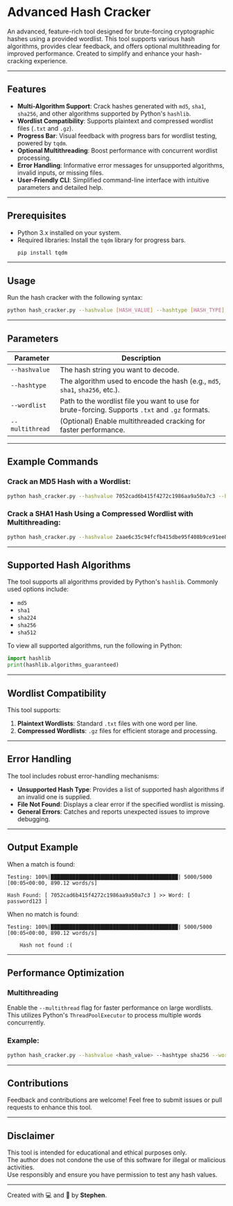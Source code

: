 # Advanced Hash Cracker

An advanced, feature-rich tool designed for brute-forcing cryptographic hashes using a provided wordlist. This tool supports various hash algorithms, provides clear feedback, and offers optional multithreading for improved performance. Created to simplify and enhance your hash-cracking experience.

---

## **Features**
- **Multi-Algorithm Support**: Crack hashes generated with `md5`, `sha1`, `sha256`, and other algorithms supported by Python's `hashlib`.
- **Wordlist Compatibility**: Supports plaintext and compressed wordlist files (`.txt` and `.gz`).
- **Progress Bar**: Visual feedback with progress bars for wordlist testing, powered by `tqdm`.
- **Optional Multithreading**: Boost performance with concurrent wordlist processing.
- **Error Handling**: Informative error messages for unsupported algorithms, invalid inputs, or missing files.
- **User-Friendly CLI**: Simplified command-line interface with intuitive parameters and detailed help.

---

## **Prerequisites**

- Python 3.x installed on your system.
- Required libraries: Install the `tqdm` library for progress bars.
  ```bash
  pip install tqdm
  ```

---

## **Usage**

Run the hash cracker with the following syntax:

```bash
python hash_cracker.py --hashvalue [HASH_VALUE] --hashtype [HASH_TYPE] --wordlist [PATH_TO_WORDLIST] [--multithread]
```

---

## **Parameters**

| Parameter      | Description                                                                                     |
|----------------|-------------------------------------------------------------------------------------------------|
| `--hashvalue`  | The hash string you want to decode.                                                             |
| `--hashtype`   | The algorithm used to encode the hash (e.g., `md5`, `sha1`, `sha256`, etc.).                    |
| `--wordlist`   | Path to the wordlist file you want to use for brute-forcing. Supports `.txt` and `.gz` formats. |
| `--multithread`| (Optional) Enable multithreaded cracking for faster performance.                                |

---

## **Example Commands**

### Crack an MD5 Hash with a Wordlist:
```bash
python hash_cracker.py --hashvalue 7052cad6b415f4272c1986aa9a50a7c3 --hashtype md5 --wordlist words.txt
```

### Crack a SHA1 Hash Using a Compressed Wordlist with Multithreading:
```bash
python hash_cracker.py --hashvalue 2aae6c35c94fcfb415dbe95f408b9ce91ee846ed --hashtype sha1 --wordlist words.gz --multithread
```

---

## **Supported Hash Algorithms**

The tool supports all algorithms provided by Python's `hashlib`. Commonly used options include:
- `md5`
- `sha1`
- `sha224`
- `sha256`
- `sha512`

To view all supported algorithms, run the following in Python:
```python
import hashlib
print(hashlib.algorithms_guaranteed)
```

---

## **Wordlist Compatibility**

This tool supports:
1. **Plaintext Wordlists**: Standard `.txt` files with one word per line.
2. **Compressed Wordlists**: `.gz` files for efficient storage and processing.

---

## **Error Handling**

The tool includes robust error-handling mechanisms:
- **Unsupported Hash Type**: Provides a list of supported hash algorithms if an invalid one is supplied.
- **File Not Found**: Displays a clear error if the specified wordlist is missing.
- **General Errors**: Catches and reports unexpected issues to improve debugging.

---

## **Output Example**

When a match is found:
```text
Testing: 100%|█████████████████████████████████████████| 5000/5000 [00:05<00:00, 890.12 words/s]

Hash Found: [ 7052cad6b415f4272c1986aa9a50a7c3 ] >> Word: [ password123 ]
```

When no match is found:
```text
Testing: 100%|█████████████████████████████████████████| 5000/5000 [00:05<00:00, 890.12 words/s]

	Hash not found :(
```

---

## **Performance Optimization**

### Multithreading
Enable the `--multithread` flag for faster performance on large wordlists. This utilizes Python's `ThreadPoolExecutor` to process multiple words concurrently.

### Example:
```bash
python hash_cracker.py --hashvalue <hash_value> --hashtype sha256 --wordlist large_words.txt --multithread
```

---

## **Contributions**

Feedback and contributions are welcome! Feel free to submit issues or pull requests to enhance this tool.

---

## **Disclaimer**

This tool is intended for educational and ethical purposes only.  
The author does not condone the use of this software for illegal or malicious activities.  
Use responsibly and ensure you have permission to test any hash values.

---

Created with 💻 and 🔐 by **Stephen**.

